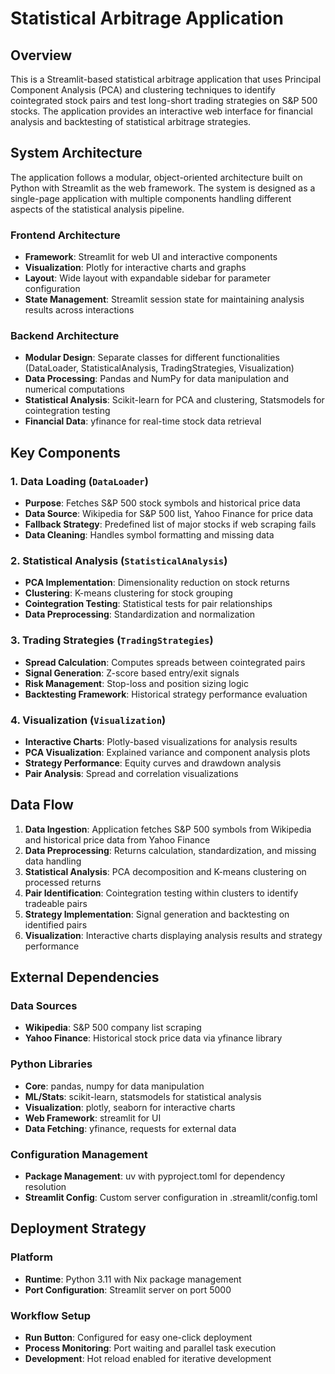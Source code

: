 # Statistical Arbitrage Application

## Overview

This is a Streamlit-based statistical arbitrage application that uses Principal Component Analysis (PCA) and clustering techniques to identify cointegrated stock pairs and test long-short trading strategies on S&P 500 stocks. The application provides an interactive web interface for financial analysis and backtesting of statistical arbitrage strategies.

## System Architecture

The application follows a modular, object-oriented architecture built on Python with Streamlit as the web framework. The system is designed as a single-page application with multiple components handling different aspects of the statistical analysis pipeline.

### Frontend Architecture
- **Framework**: Streamlit for web UI and interactive components
- **Visualization**: Plotly for interactive charts and graphs
- **Layout**: Wide layout with expandable sidebar for parameter configuration
- **State Management**: Streamlit session state for maintaining analysis results across interactions

### Backend Architecture
- **Modular Design**: Separate classes for different functionalities (DataLoader, StatisticalAnalysis, TradingStrategies, Visualization)
- **Data Processing**: Pandas and NumPy for data manipulation and numerical computations
- **Statistical Analysis**: Scikit-learn for PCA and clustering, Statsmodels for cointegration testing
- **Financial Data**: yfinance for real-time stock data retrieval

## Key Components

### 1. Data Loading (`DataLoader`)
- **Purpose**: Fetches S&P 500 stock symbols and historical price data
- **Data Source**: Wikipedia for S&P 500 list, Yahoo Finance for price data
- **Fallback Strategy**: Predefined list of major stocks if web scraping fails
- **Data Cleaning**: Handles symbol formatting and missing data

### 2. Statistical Analysis (`StatisticalAnalysis`)
- **PCA Implementation**: Dimensionality reduction on stock returns
- **Clustering**: K-means clustering for stock grouping
- **Cointegration Testing**: Statistical tests for pair relationships
- **Data Preprocessing**: Standardization and normalization

### 3. Trading Strategies (`TradingStrategies`)
- **Spread Calculation**: Computes spreads between cointegrated pairs
- **Signal Generation**: Z-score based entry/exit signals
- **Risk Management**: Stop-loss and position sizing logic
- **Backtesting Framework**: Historical strategy performance evaluation

### 4. Visualization (`Visualization`)
- **Interactive Charts**: Plotly-based visualizations for analysis results
- **PCA Visualization**: Explained variance and component analysis plots
- **Strategy Performance**: Equity curves and drawdown analysis
- **Pair Analysis**: Spread and correlation visualizations

## Data Flow

1. **Data Ingestion**: Application fetches S&P 500 symbols from Wikipedia and historical price data from Yahoo Finance
2. **Data Preprocessing**: Returns calculation, standardization, and missing data handling
3. **Statistical Analysis**: PCA decomposition and K-means clustering on processed returns
4. **Pair Identification**: Cointegration testing within clusters to identify tradeable pairs
5. **Strategy Implementation**: Signal generation and backtesting on identified pairs
6. **Visualization**: Interactive charts displaying analysis results and strategy performance

## External Dependencies

### Data Sources
- **Wikipedia**: S&P 500 company list scraping
- **Yahoo Finance**: Historical stock price data via yfinance library

### Python Libraries
- **Core**: pandas, numpy for data manipulation
- **ML/Stats**: scikit-learn, statsmodels for statistical analysis
- **Visualization**: plotly, seaborn for interactive charts
- **Web Framework**: streamlit for UI
- **Data Fetching**: yfinance, requests for external data

### Configuration Management
- **Package Management**: uv with pyproject.toml for dependency resolution
- **Streamlit Config**: Custom server configuration in .streamlit/config.toml

## Deployment Strategy

### Platform
- **Runtime**: Python 3.11 with Nix package management
- **Port Configuration**: Streamlit server on port 5000


### Workflow Setup
- **Run Button**: Configured for easy one-click deployment
- **Process Monitoring**: Port waiting and parallel task execution
- **Development**: Hot reload enabled for iterative development

